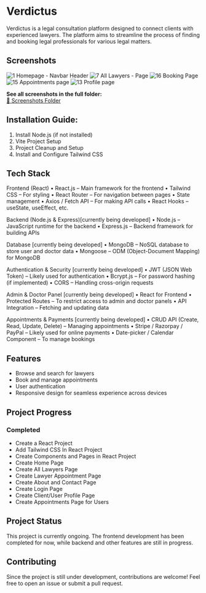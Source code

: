 # Verdictus
Verdictus is a legal consultation platform designed to connect clients with experienced lawyers. The platform aims to streamline the process of finding and booking legal professionals for various legal matters.

## Screenshots

![1 Homepage - Navbar   Header](https://github.com/user-attachments/assets/fc5c8148-39a5-4007-a063-375ef2512193)
![7 All Lawyers - Page](https://github.com/user-attachments/assets/e3cbd586-4571-400b-8b84-296b85e505fc)
![16 Booking Page](https://github.com/user-attachments/assets/1d273f97-0927-4dbd-931c-84ae4c294cfd)
![15 Appointments page](https://github.com/user-attachments/assets/86c968c0-9237-4ef4-8a59-8c37e88a914a)
![13 Profile page](https://github.com/user-attachments/assets/44bcedce-0209-4412-8e32-7efe95c4ec68)

**See all screenshots in the full folder:**  
[📂 Screenshots Folder](https://github.com/coder971/Verdictus/tree/main/Screenshots)

## Installation Guide:
1. Install Node.js (if not installed)
2. Vite Project Setup
3. Project Cleanup and Setup
4. Install and Configure Tailwind CSS

## Tech Stack
Frontend (React)
	•	React.js – Main framework for the frontend
	•	Tailwind CSS – For styling
	•	React Router – For navigation between pages
	•	State management
	•	Axios / Fetch API – For making API calls
	•	React Hooks – useState, useEffect, etc.

Backend (Node.js & Express)[currently being developed]
	•	Node.js – JavaScript runtime for the backend
	•	Express.js – Backend framework for building APIs

Database [currently being developed]
	•	MongoDB – NoSQL database to store user and doctor data
	•	Mongoose – ODM (Object-Document Mapping) for MongoDB

Authentication & Security [currently being developed]
	•	JWT (JSON Web Token) – Likely used for authentication
	•	Bcrypt.js – For password hashing (if implemented)
	•	CORS – Handling cross-origin requests

Admin & Doctor Panel [currently being developed]
	•	React for Frontend
	•	Protected Routes – To restrict access to admin and doctor panels
	•	API Integration – Fetching and updating data

Appointments & Payments [currently being developed]
	•	CRUD API (Create, Read, Update, Delete) – Managing appointments
	•	Stripe / Razorpay / PayPal – Likely used for online payments
	•	Date-picker / Calendar Component – To manage bookings
 
## Features
- Browse and search for lawyers
- Book and manage appointments
- User authentication
- Responsive design for seamless experience across devices

## Project Progress
### Completed

- Create a React Project
- Add Tailwind CSS In React Project
- Create Components and Pages in React Project
- Create Home Page
- Create All Lawyers Page
- Create Lawyer Appointment Page
- Create About and Contact Page
- Create Login Page
- Create Client/User Profile Page
- Create Appointments Page for Users

## Project Status
This project is currently ongoing. The frontend development has been completed for now, while backend and other features are still in progress.

## Contributing
Since the project is still under development, contributions are welcome! Feel free to open an issue or submit a pull request.



